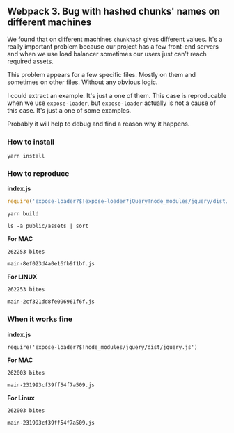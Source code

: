 ## Webpack 3. Bug with hashed chunks' names on different machines

We found that on different machines `chunkhash` gives different values. It's a really important problem because our project has a few front-end servers and when we use load balancer sometimes our users just can't reach required assets.

This problem appears for a few specific files. Mostly on them and sometimes on other files. Without any obvious logic.

I could extract an example. It's just a one of them. This case is reproducable when we use `expose-loader`, but `expose-loader` actually is not a cause of this case. It's just a one of some examples.

Probably it will help to debug and find a reason why it happens.

### How to install

```
yarn install
```

### How to reproduce

**index.js**

```js
require('expose-loader?$!expose-loader?jQuery!node_modules/jquery/dist/jquery.js')
```

```
yarn build
```

```
ls -a public/assets | sort
```

**For MAC**

`262253 bites`

```
main-8ef023d4a0e16fb9f1bf.js
```

**For LINUX**

`262253 bites`

```
main-2cf321dd8fe096961f6f.js
```

### When it works fine

**index.js**

```
require('expose-loader?$!node_modules/jquery/dist/jquery.js')
```

**For MAC**

`262003 bites`

`main-231993cf39ff54f7a509.js`

**For Linux**

`262003 bites`

`main-231993cf39ff54f7a509.js`
